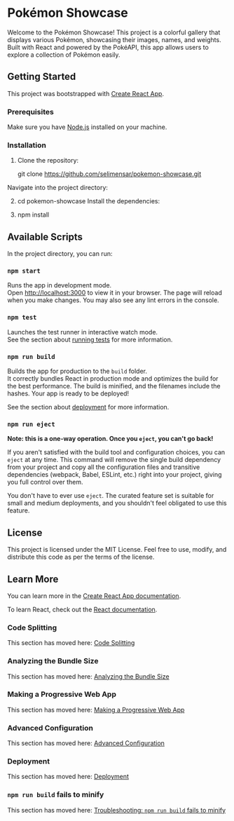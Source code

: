 # Pokémon Showcase

Welcome to the Pokémon Showcase! This project is a colorful gallery that displays various Pokémon, showcasing their images, names, and weights. Built with React and powered by the PokéAPI, this app allows users to explore a collection of Pokémon easily.

## Getting Started

This project was bootstrapped with [Create React App](https://github.com/facebook/create-react-app).

### Prerequisites

Make sure you have [Node.js](https://nodejs.org/) installed on your machine.

### Installation

1. Clone the repository:

   git clone https://github.com/selimensar/pokemon-showcase.git

Navigate into the project directory:

2. cd pokemon-showcase
Install the dependencies:

3. npm install

## Available Scripts

In the project directory, you can run:

### `npm start`

Runs the app in development mode.\
Open [http://localhost:3000](http://localhost:3000) to view it in your browser. The page will reload when you make changes. You may also see any lint errors in the console.

### `npm test`

Launches the test runner in interactive watch mode.\
See the section about [running tests](https://facebook.github.io/create-react-app/docs/running-tests) for more information.

### `npm run build`

Builds the app for production to the `build` folder.\
It correctly bundles React in production mode and optimizes the build for the best performance. The build is minified, and the filenames include the hashes. Your app is ready to be deployed!

See the section about [deployment](https://facebook.github.io/create-react-app/docs/deployment) for more information.

### `npm run eject`

**Note: this is a one-way operation. Once you `eject`, you can't go back!**

If you aren't satisfied with the build tool and configuration choices, you can `eject` at any time. This command will remove the single build dependency from your project and copy all the configuration files and transitive dependencies (webpack, Babel, ESLint, etc.) right into your project, giving you full control over them.

You don't have to ever use `eject`. The curated feature set is suitable for small and medium deployments, and you shouldn't feel obligated to use this feature.

## License

This project is licensed under the MIT License. Feel free to use, modify, and distribute this code as per the terms of the license.

## Learn More

You can learn more in the [Create React App documentation](https://facebook.github.io/create-react-app/docs/getting-started).

To learn React, check out the [React documentation](https://reactjs.org/).

### Code Splitting

This section has moved here: [Code Splitting](https://facebook.github.io/create-react-app/docs/code-splitting)

### Analyzing the Bundle Size

This section has moved here: [Analyzing the Bundle Size](https://facebook.github.io/create-react-app/docs/analyzing-the-bundle-size)

### Making a Progressive Web App

This section has moved here: [Making a Progressive Web App](https://facebook.github.io/create-react-app/docs/making-a-progressive-web-app)

### Advanced Configuration

This section has moved here: [Advanced Configuration](https://facebook.github.io/create-react-app/docs/advanced-configuration)

### Deployment

This section has moved here: [Deployment](https://facebook.github.io/create-react-app/docs/deployment)

### `npm run build` fails to minify

This section has moved here: [Troubleshooting: `npm run build` fails to minify](https://facebook.github.io/create-react-app/docs/troubleshooting#npm-run-build-fails-to-minify)
